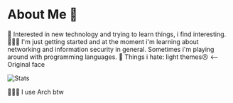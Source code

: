 # About Me 👋

🔭 Interested in new technology and trying to learn things, i find interesting. 
👨🏼‍💻 I'm just getting started and at the moment i'm learning about networking and information security in general. Sometimes i'm playing around with programming languages.
💩 Things i hate: light themes😣 <-- Original face

![Stats](https://metrics.lecoq.io/marcel-kraatz?template=classic&languages=1&lines=1&activity=1&languages.limit=8&languages.sections=most-used&languages.colors=github&languages.threshold=0%25&languages.indepth=false&languages.recent.load=300&languages.recent.days=14&activity.limit=5&activity.load=300&activity.days=14&activity.filter=all&activity.visibility=all&activity.timestamps=false&config.timezone=Europe%2FBerlin)

🧝🏼‍♂️ I use Arch btw

